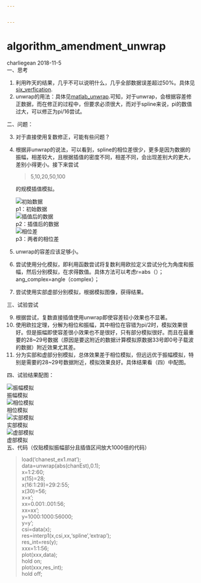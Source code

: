 ```yaml
---


---
```


<h1 id="algorithm_amendment_unwrap">algorithm_amendment_unwrap</h1>
<p>charliegean 2018-11-5<br>
一、思考</p>
<ol>
<li>利用昨天的结果，几乎不可以说明什么，几乎全部数据误差超过50%。具体见<a href="https://github.com/Charliegean/laboratory/blob/master/six_verification.md">six_verfication</a>.</li>
<li>unwrap的用法：具体见<a href="https://ww2.mathworks.cn/help/matlab/ref/unwrap.html?lang=en">matlab_unwrap</a>.可知，对于unwrap，会根据容差修正数据，而在修正的过程中，但要求必须很大，而对于spline来说，pi的数值过大，可以修正为pi/16尝试。</li>
</ol>
<p>二、问题：</p>
<ol start="3">
<li>
<p>对于直接使用复数修正，可能有些问题？</p>
</li>
<li>
<p>根据非unwrap的说法，可以看到，spline的相位差很少，更多是因为数据的振幅，相差较大，且根据插值的密度不同，相差不同，会出现差别大的更大，差别小得更小。接下来尝试</p>
<blockquote>
<p>5,10,20,50,100</p>
</blockquote>
<p>的规模插值模拟。</p>
<p><img src="https://github.com/Charliegean/laboratory/blob/master/picture/ang_data_1.jpg" alt="初始数据" title="初始数据"><br>
p1：初始数据<br>
<img src="https://github.com/Charliegean/laboratory/blob/master/picture/ang_res.jpg" alt="插值后的数据" title="插值后的数据"><br>
p2：插值后的数据<br>
<img src="https://github.com/Charliegean/laboratory/blob/master/picture/ang_chan_unwrap.jpg" alt="相位差" title="相位差"><br>
p3：两者的相位差</p>
</li>
<li>
<p>unwrap的容差应该足够小。</p>
</li>
<li>
<p>尝试使用分化模拟，即利用函数尝试将复数利用欧拉定义尝试分化为角度和振幅，然后分别模拟，在求得数值。具体方法可以考虑r=abs（）；ang_complex=angle（complex）；</p>
</li>
<li>
<p>尝试使用实部虚部分别模拟，根据模拟图像，获得结果。</p>
</li>
</ol>
<p>三、试验尝试</p>
<ol start="9">
<li>根据尝试，复数直接插值使用unwrap即使容差较小效果也不显著。</li>
<li>使用欧拉定理，分解为相位和振幅，其中相位在容错为pi/2时，模拟效果很好。但是振幅即使容差很小效果也不是很好，只有部分模拟很好。而且在最重要的28~29号数据（原因是要这附近的数据计算模拟原数据33号即0号子载波的数据）附近效果尤其差。</li>
<li>分为实部和虚部分别模拟，总体效果差于相位模拟，但远远优于振幅模拟，特别是需要的28~29号数据附近，模拟效果良好。具体结果看（四）中配图。</li>
</ol>
<p>四、试验结果配图：</p>
<p><img src="https://github.com/Charliegean/laboratory/blob/master/picture/r_1000_333.jpg" alt="振幅模拟">	<br>
振幅模拟<br>
<img src="https://github.com/Charliegean/laboratory/blob/master/picture/ang_1000.jpg" alt="相位模拟"><br>
相位模拟<br>
<img src="https://github.com/Charliegean/laboratory/blob/master/picture/real_1000.jpg" alt="实部模拟"><br>
实部模拟<br>
<img src="https://github.com/Charliegean/laboratory/blob/master/picture/imag_1000.jpg" alt="虚部模拟"><br>
虚部模拟<br>
五、代码（仅贴模拟振幅部分且插值区间放大1000倍的代码）</p>
<blockquote>
<p>load(‘chanest_ex1.mat’);<br>
data=unwrap(abs(chanEst),0.1);<br>
x=1:2:60;<br>
x(15)=28;<br>
x(16:1:29)=29:2:55;<br>
x(30)=56;<br>
x=x’;<br>
xx=0.001:.001:56;<br>
xx=xx’;<br>
y=1000:1000:56000;<br>
y=y’;<br>
csi=data(x);<br>
res=interp1(x,csi,xx,‘spline’,‘extrap’);<br>
res_int=res(y);<br>
xxx=1:1:56;<br>
plot(xxx,data);<br>
hold on;<br>
plot(xxx,res_int);<br>
hold off;</p>
</blockquote>

